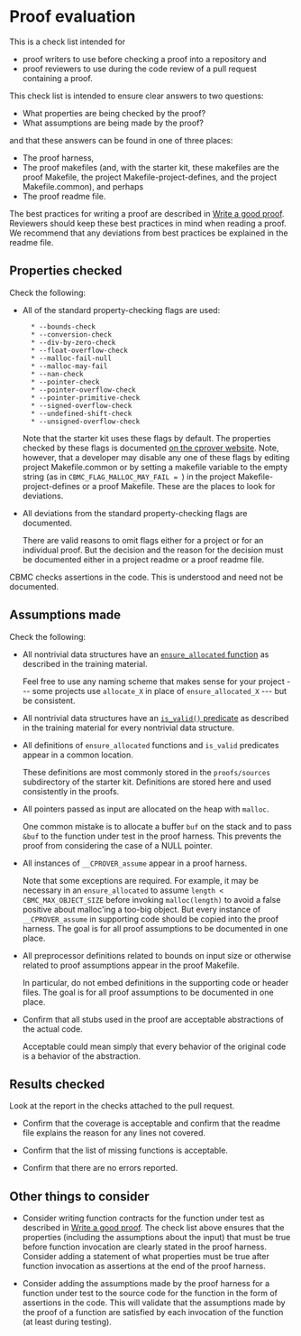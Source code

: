 # Proof evaluation

This is a check list intended for

* proof writers to use before checking a proof into a repository and
* proof reviewers to use during the code review of a pull
  request containing a proof.

This check list is intended to ensure clear answers to two questions:

* What properties are being checked by the proof?
* What assumptions are being made by the proof?

and that these answers can be found in one of three places:

* The proof harness,
* The proof makefiles (and, with the starter kit, these makefiles are
  the proof Makefile, the project Makefile-project-defines,
  and the project Makefile.common), and perhaps
* The proof readme file.

The best practices for writing a proof are described
in [Write a good proof](Write-a-good-proof.md).
Reviewers should keep these best practices in mind when reading a proof.
We recommend that any deviations from best practices be explained in the
readme file.

## Properties checked

Check the following:

* All of the standard property-checking flags are used:

        * --bounds-check
        * --conversion-check
        * --div-by-zero-check
        * --float-overflow-check
        * --malloc-fail-null
        * --malloc-may-fail
        * --nan-check
        * --pointer-check
        * --pointer-overflow-check
        * --pointer-primitive-check
        * --signed-overflow-check
        * --undefined-shift-check
        * --unsigned-overflow-check

  Note that the starter kit uses these flags by default.
  The properties checked by these flags is documented [on the cprover website](http://www.cprover.org/cprover-manual/properties/).
  Note, however, that a developer may disable any one of these flags
  by editing project Makefile.common or
  by setting a makefile variable to the empty string
  (as in `CBMC_FLAG_MALLOC_MAY_FAIL = `)
  in the project Makefile-project-defines or a proof Makefile.
  These are the places to look for deviations.

* All deviations from the standard property-checking flags are documented.

  There are valid reasons to omit flags either for a project or for an
  individual proof. But the decision and the reason for the decision
  must be documented either in a project readme or a proof readme file.

CBMC checks assertions in the code.  This is understood and need not be
documented.

## Assumptions made

Check the following:

* All nontrivial data structures have an
  [`ensure_allocated` function](Write-a-good-proof.html#the-ensure_allocated-function.md)
  as described in the training material.

  Feel free to use any naming scheme that makes sense for your project --- some
  projects use `allocate_X` in place of `ensure_allocated_X` --- but be
  consistent.

* All nontrivial data structures have an
  [`is_valid()` predicate](Write-a-good-proof.html#the-is_valid-function)
  as described in the training material for every nontrivial data structure.

* All definitions of `ensure_allocated` functions and `is_valid` predicates
  appear in a common location.

  These definitions are most commonly stored in the `proofs/sources`
  subdirectory of the starter kit. Definitions are stored here and used
  consistently in the proofs.

* All pointers passed as input are allocated on the heap with `malloc`.

  One common mistake is to allocate a buffer `buf` on the stack and to
  pass `&buf` to the function under test in the proof harness.  This prevents
  the proof from considering the case of a NULL pointer.

* All instances of `__CPROVER_assume` appear in a proof harness.

  Note that some exceptions are required.  For example, it may be necessary
  in an `ensure_allocated` to assume `length < CBMC_MAX_OBJECT_SIZE` before
  invoking `malloc(length)` to avoid a false positive about malloc'ing a
  too-big object. But every instance of `__CPROVER_assume` in supporting code
  should be copied into the proof harness.  The goal is for all proof
  assumptions to be documented in one place.

* All preprocessor definitions related to bounds on input size or
  otherwise related to proof assumptions appear in the proof Makefile.

  In particular, do not embed definitions in the supporting code or header
  files. The goal is for all proof assumptions to be documented in one place.

* Confirm that all stubs used in the proof are acceptable abstractions
  of the actual code.

  Acceptable could mean simply that every behavior of the original code
  is a behavior of the abstraction.

## Results checked

Look at the report in the checks attached to the pull request.

* Confirm that the coverage is acceptable and confirm that the readme file
  explains the reason for any lines not covered.

* Confirm that the list of missing functions is acceptable.

* Confirm that there are no errors reported.

## Other things to consider

* Consider writing function contracts for the function under test as
  described in [Write a good proof](Write-a-good-proof.md).
  The check list above ensures that the properties (including the
  assumptions about the input) that must be true before function
  invocation are clearly stated in the proof harness. Consider adding
  a statement of what properties must be true after function invocation
  as assertions at the end of the proof harness.

* Consider adding the assumptions made by the proof harness for a
  function under test to the source code for the function in the form
  of assertions in the code. This will validate that the assumptions made
  by the proof of a function are satisfied by each invocation of the function
  (at least during testing).
